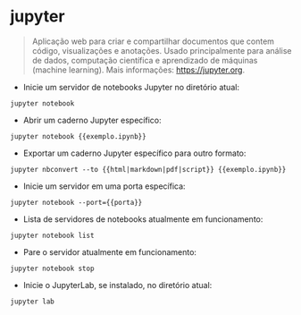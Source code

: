 # jupyter

> Aplicação web para criar e compartilhar documentos que contem código, visualizações e anotações.
> Usado principalmente para análise de dados, computação científica e aprendizado de máquinas (machine learning).
> Mais informações: <https://jupyter.org>.

- Inicie um servidor de notebooks Jupyter no diretório atual:

`jupyter notebook`

- Abrir um caderno Jupyter específico:

`jupyter notebook {{exemplo.ipynb}}`

- Exportar um caderno Jupyter específico para outro formato:

`jupyter nbconvert --to {{html|markdown|pdf|script}} {{exemplo.ipynb}}`

- Inicie um servidor em uma porta específica:

`jupyter notebook --port={{porta}}`

- Lista de servidores de notebooks atualmente em funcionamento:

`jupyter notebook list`

- Pare o servidor atualmente em funcionamento:

`jupyter notebook stop`

- Inicie o JupyterLab, se instalado, no diretório atual:

`jupyter lab`
